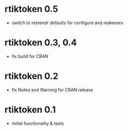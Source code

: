 # rtiktoken 0.5

* switch to rextendr defaults for configure and makevars

# rtiktoken 0.3, 0.4

* fix build for CRAN

# rtiktoken 0.2

* fix Notes and Warning for CRAN release

# rtiktoken 0.1

* Initial functionality & tests

